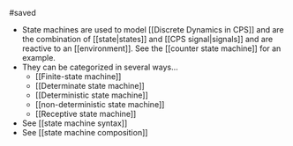 #saved

* State machines are used to model [[Discrete Dynamics in CPS]] and are the combination of [[state|states]] and [[CPS signal|signals]] and are reactive to an [[environment]]. See the [[counter state machine]] for an example.
* They can be categorized in several ways…
	* [[Finite-state machine]]
	* [[Determinate state machine]]
	* [[Deterministic state machine]]
	* [[non-deterministic state machine]]
	* [[Receptive state machine]]
* See [[state machine syntax]]
* See [[state machine composition]]